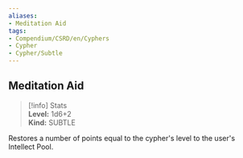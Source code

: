 ```yaml
---
aliases:
- Meditation Aid
tags:
- Compendium/CSRD/en/Cyphers
- Cypher
- Cypher/Subtle
---
```


  
## Meditation Aid  
>[!info] Stats  
> **Level:** 1d6+2  
> **Kind:** SUBTLE
  
Restores a number of points equal to the cypher's level to the user's Intellect Pool.